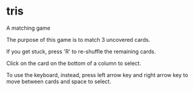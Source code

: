 # tris
A matching game

The purpose of this game is to match 3 uncovered cards.

If you get stuck, press 'R' to re-shuffle the remaining cards.

Click on the card on the bottom of a column to select.

To use the keyboard, instead, press left arrow key and right arrow key to move between cards and space to select.
